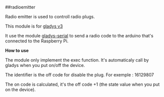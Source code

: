 ##radioemitter

Radio emitter is used to controll radio plugs.

This module is for [gladys v3](https://github.com/GladysProject/Gladys)

It use the module [gladys-serial](https://github.com/GladysProject/gladys-serial) to send a radio code to the arduino that's connected to the Raspberry Pi.

**How to use** 

The module only implement the exec function. It's automaticaly call by gladys when you put on/off the device.

The identifier is the off code for disable the plug. For exemple : 16129807 

The on code is calculated, it's the off code +1 (the state value when you put on the device). 

